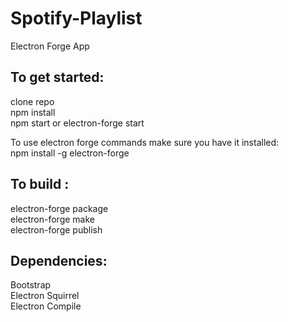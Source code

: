 # Spotify-Playlist
Electron Forge App

## To get started:

clone repo  
npm install   
npm start or electron-forge start 

To use electron forge commands make sure you have it installed:  
npm install -g electron-forge 

## To build :

electron-forge package  
electron-forge make  
electron-forge publish  

## Dependencies: 

Bootstrap  
Electron Squirrel  
Electron Compile  




